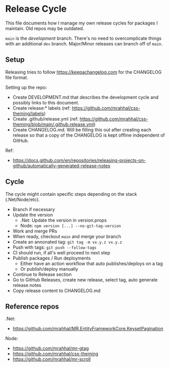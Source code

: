# Release Cycle

This file documents how I manage my own release cycles for packages I maintain. Old repos may be outdated.

`main` is the _development_ branch. There's no need to overcomplicate things with an additional `dev` branch.
Major/Minor releases can branch off of `main`.

## Setup

Releasing tries to follow https://keepachangelog.com for the CHANGELOG file format.

Setting up the repo:
- Create DEVELOPMENT.md that describes the development cycle and possibly links to this document.
- Create release:* labels (ref: https://github.com/mrahhal/css-theming/labels)
- Create .github/release.yml (ref: https://github.com/mrahhal/css-theming/blob/main/.github.release.yml)
- Create CHANGELOG.md. Will be filling this out after creating each release so that a copy of the CHANGELOG is kept offline independent of GitHub.

Ref:
- https://docs.github.com/en/repositories/releasing-projects-on-github/automatically-generated-release-notes

## Cycle

The cycle might contain specific steps depending on the stack (.Net/Node/etc).

- Branch if necessary
- Update the version
  - .Net: Update the version in version.props
  - Node: `npm version [...] --no-git-tag-version`
- Work and merge PRs
- When ready, checkout `main` and merge your branch
- Create an annonated tag: `git tag -m vx.y.z vx.y.z`
- Push with tags: `git push --follow-tags`
- CI should run, if all's well proceed to next step
- Publish packages / Run deployments
  - Either have an action workflow that auto publishes/deploys on a tag
  - Or publish/deploy manually
- Continue to Release section
- Go to GitHub Releases, create new release, select tag, auto generate release notes
- Copy release content to CHANGELOG.md

## Reference repos

.Net:
- https://github.com/mrahhal/MR.EntityFrameworkCore.KeysetPagination

Node:
- https://github.com/mrahhal/mr-gtag
- https://github.com/mrahhal/css-theming
- https://github.com/mrahhal/mr-scroll
